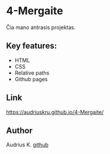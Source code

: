 # 4-Mergaite

Čia mano antrasis projektas.

## Key features:
- HTML
- CSS
- Relative paths
- Github pages

## Link

https://audriuskru.github.io/4-Mergaite/

## Author

Audrius K. [github](https://github.com/AudriusKru) 